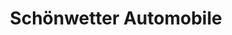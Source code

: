 ---
title: "Schönwetter Automobile"
url: /schwabmuenchen/schoenwetter-automobile-robert-bosch-strasse/
shop: Autowerkstatt
---